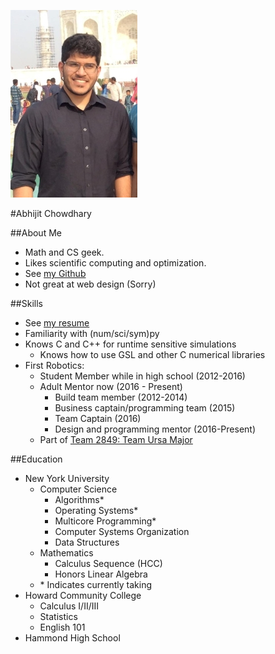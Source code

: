 ![](Resources/Images/profilepic.jpg)

#Abhijit Chowdhary

##About Me
- Math and CS geek.
- Likes scientific computing and optimization.
- See [my Github](https://www.github.com/TrostAft)
- Not great at web design (Sorry)

##Skills
- See [my resume](Resources/Resume/Resume.pdf)
- Familiarity with (num/sci/sym)py
- Knows C and C++ for runtime sensitive simulations
    - Knows how to use GSL and other C numerical libraries
- First Robotics:
    - Student Member while in high school (2012-2016)
    - Adult Mentor now (2016 - Present)
        - Build team member (2012-2014)
        - Business captain/programming team (2015)
        - Team Captain (2016)
        - Design and programming mentor (2016-Present)
    - Part of [Team 2849: Team Ursa Major](http://hammondursamajor.org/)

##Education
- New York University
    - Computer Science
        - Algorithms*
        - Operating Systems*
        - Multicore Programming*
        - Computer Systems Organization
        - Data Structures
    - Mathematics
        - Calculus Sequence (HCC)
        - Honors Linear Algebra
    - \* Indicates currently taking
- Howard Community College
    - Calculus I/II/III
    - Statistics
    - English 101
- Hammond High School
